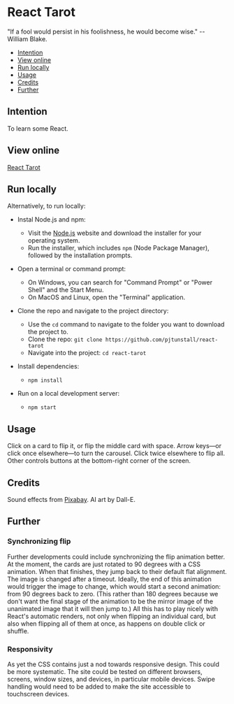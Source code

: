 # React Tarot

"If a fool would persist in his foolishness, he would become wise." -- William Blake.

- [Intention](#intention)
- [View online](#view-online)
- [Run locally](#run-locally)
- [Usage](#usage)
- [Credits](#credits)
- [Further](#further)

## Intention

To learn some React.

## View online

[React Tarot](https://react-tarot.netlify.app/)

## Run locally

Alternatively, to run locally:

- Instal Node.js and npm:

  - Visit the [Node.js](https://Nodeeijs.org/) website and download the installer for your operating system.
  - Run the installer, which includes `npm` (Node Package Manager), followed by the installation prompts.

- Open a terminal or command prompt:

  - On Windows, you can search for "Command Prompt" or "Power Shell" and the Start Menu.
  - On MacOS and Linux, open the "Terminal" application.

- Clone the repo and navigate to the project directory:

  - Use the `cd` command to navigate to the folder you want to download the project to.
  - Clone the repo: `git clone https://github.com/pjtunstall/react-tarot`
  - Navigate into the project: `cd react-tarot`

- Install dependencies:

  - `npm install`

- Run on a local development server:
  - `npm start`

## Usage

Click on a card to flip it, or flip the middle card with space. Arrow keys&mdash;or click once elsewhere&mdash;to turn the carousel. Click twice elsewhere to flip all. Other controls buttons at the bottom-right corner of the screen.

## Credits

Sound effects from [Pixabay](https://pixabay.com/). AI art by Dall-E.

## Further

### Synchronizing flip

Further developments could include synchronizing the flip animation better. At the moment, the cards are just rotated to 90 degrees with a CSS animation. When that finishes, they jump back to their default flat alignment. The image is changed after a timeout. Ideally, the end of this animation would trigger the image to change, which would start a second animation: from 90 degrees back to zero. (This rather than 180 degrees because we don't want the final stage of the animation to be the mirror image of the unanimated image that it will then jump to.) All this has to play nicely with React's automatic renders, not only when flipping an individual card, but also when flipping all of them at once, as happens on double click or shuffle.

### Responsivity

As yet the CSS contains just a nod towards responsive design. This could be more systematic. The site could be tested on different browsers, screens, window sizes, and devices, in particular mobile devices. Swipe handling would need to be added to make the site accessible to touchscreen devices.
